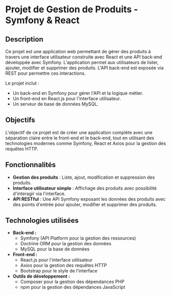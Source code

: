 # Projet de Gestion de Produits - Symfony & React

## Description

Ce projet est une application web permettant de gérer des produits à travers une interface utilisateur construite avec React et une API back-end développée avec Symfony. L'application permet aux utilisateurs de lister, ajouter, modifier et supprimer des produits. L'API back-end est exposée via REST pour permettre ces interactions.

Le projet inclut :
- Un back-end en Symfony pour gérer l'API et la logique métier.
- Un front-end en React.js pour l'interface utilisateur.
- Un serveur de base de données MySQL.

## Objectifs

L'objectif de ce projet est de créer une application complète avec une séparation claire entre le front-end et le back-end, tout en utilisant des technologies modernes comme Symfony, React et Axios pour la gestion des requêtes HTTP.

## Fonctionnalités

- **Gestion des produits** : Liste, ajout, modification et suppression des produits.
- **Interface utilisateur simple** : Affichage des produits avec possibilité d'interagir via l'interface.
- **API RESTful** : Une API Symfony exposant les données des produits avec des points d'entrée pour ajouter, modifier et supprimer des produits.

## Technologies utilisées

- **Back-end :**
  - Symfony (API Platform pour la gestion des ressources)
  - Doctrine ORM pour la gestion des données
  - MySQL pour la base de données
- **Front-end :**
  - React.js pour l'interface utilisateur
  - Axios pour la gestion des requêtes HTTP
  - Bootstrap pour le style de l'interface
- **Outils de développement :**
  - Composer pour la gestion des dépendances PHP
  - npm pour la gestion des dépendances JavaScript
